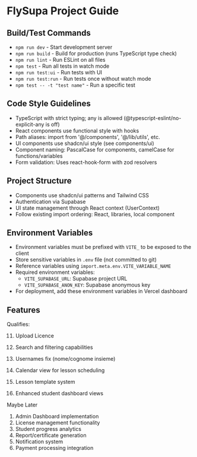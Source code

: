 # FlySupa Project Guide

## Build/Test Commands
- `npm run dev` - Start development server
- `npm run build` - Build for production (runs TypeScript type check)
- `npm run lint` - Run ESLint on all files
- `npm test` - Run all tests in watch mode
- `npm run test:ui` - Run tests with UI
- `npm run test:run` - Run tests once without watch mode
- `npm test -- -t "test name"` - Run a specific test

## Code Style Guidelines
- TypeScript with strict typing; any is allowed (@typescript-eslint/no-explicit-any is off)
- React components use functional style with hooks
- Path aliases: import from '@/components', '@/lib/utils', etc.
- UI components use shadcn/ui style (see components/ui)
- Component naming: PascalCase for components, camelCase for functions/variables
- Form validation: Uses react-hook-form with zod resolvers

## Project Structure
- Components use shadcn/ui patterns and Tailwind CSS
- Authentication via Supabase
- UI state management through React context (UserContext)
- Follow existing import ordering: React, libraries, local component

## Environment Variables
- Environment variables must be prefixed with `VITE_` to be exposed to the client
- Store sensitive variables in `.env` file (not committed to git)
- Reference variables using `import.meta.env.VITE_VARIABLE_NAME`
- Required environment variables:
  - `VITE_SUPABASE_URL`: Supabase project URL
  - `VITE_SUPABASE_ANON_KEY`: Supabase anonymous key
- For deployment, add these environment variables in Vercel dashboard

## Features
 
Qualifies:

  11.   Upload Licence  
  7.    Search and filtering capabilities
  12.   Usernames fix (nome/cognome insieme)

  8.    Calendar view for lesson scheduling
  10.   Lesson template system
  4.    Enhanced student dashboard views

Maybe Later
  1.    Admin Dashboard implementation
  2.    License management functionality
  3.    Student progress analytics
  5.    Report/certificate generation
  6.    Notification system
  9.    Payment processing integration
